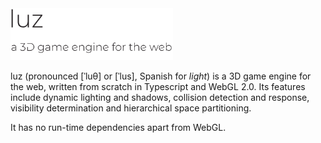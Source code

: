 <img src="images/logo.png" style="width: 260px" />

luz (pronounced [ˈluθ] or [ˈlus], Spanish for *light*) is a 3D game engine for the web, written from scratch in Typescript and WebGL 2.0. Its features include dynamic lighting and shadows, collision detection and response, visibility determination and hierarchical space partitioning. 

It has no run-time dependencies apart from WebGL.
